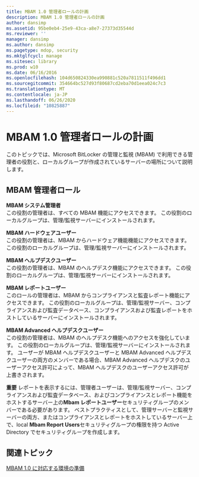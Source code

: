 ```yaml
---
title: MBAM 1.0 管理者ロールの計画
description: MBAM 1.0 管理者ロールの計画
author: dansimp
ms.assetid: 95be0eb4-25e9-43ca-a8e7-27373d35544d
ms.reviewer: ''
manager: dansimp
ms.author: dansimp
ms.pagetype: mdop, security
ms.mktglfcycl: manage
ms.sitesec: library
ms.prod: w10
ms.date: 06/16/2016
ms.openlocfilehash: 104d650824330ea990881c520a7811511f496dd1
ms.sourcegitcommit: 354664bc527d93f80687cd2eba70d1eea024c7c3
ms.translationtype: MT
ms.contentlocale: ja-JP
ms.lasthandoff: 06/26/2020
ms.locfileid: "10825887"
---
```

# MBAM 1.0 管理者ロールの計画


このトピックでは、Microsoft BitLocker の管理と監視 (MBAM) で利用できる管理者の役割と、ローカルグループが作成されているサーバーの場所について説明します。

## MBAM 管理者ロール


<a href="" id="---------------mbam-system-administrators"></a> **MBAM システム管理者**  
この役割の管理者は、すべての MBAM 機能にアクセスできます。 この役割のローカルグループは、管理/監視サーバーにインストールされます。

<a href="" id="---------------mbam-hardware-users"></a> **MBAM ハードウェアユーザー**  
この役割の管理者は、MBAM からハードウェア機能機能にアクセスできます。 この役割のローカルグループは、管理/監視サーバーにインストールされます。

<a href="" id="---------------mbam-helpdesk-users"></a> **MBAM ヘルプデスクユーザー**  
この役割の管理者は、MBAM のヘルプデスク機能にアクセスできます。 この役割のローカルグループは、管理/監視サーバーにインストールされます。

<a href="" id="---------------mbam--report-users"></a> **MBAM レポートユーザー**  
このロールの管理者は、MBAM からコンプライアンスと監査レポート機能にアクセスできます。 この役割のローカルグループは、管理/監視サーバー、コンプライアンスおよび監査データベース、コンプライアンスおよび監査レポートをホストしているサーバーにインストールされます。

<a href="" id="---------------mbam--advanced-helpdesk-users"></a> **MBAM Advanced ヘルプデスクユーザー**  
この役割の管理者は、MBAM のヘルプデスク機能へのアクセスを強化しています。 この役割のローカルグループは、管理/監視サーバーにインストールされます。 ユーザーが MBAM ヘルプデスクユーザーと MBAM Advanced ヘルプデスクユーザーの両方のメンバーである場合、MBAM Advanced ヘルプデスクのユーザーアクセス許可によって、MBAM ヘルプデスクのユーザーアクセス許可が上書きされます。

**重要** レポートを表示するには、管理者ユーザーは、管理/監視サーバー、コンプライアンスおよび監査データベース、およびコンプライアンスとレポート機能をホストするサーバー上の**Mbam レポートユーザー**セキュリティグループのメンバーである必要があります。 ベストプラクティスとして、管理サーバーと監視サーバーの両方、またはコンプライアンスとレポートをホストしているサーバー上で、local **Mbam Report Users**セキュリティグループの権限を持つ Active Directory でセキュリティグループを作成します。

 

## 関連トピック


[MBAM 1.0 に対応する環境の準備](preparing-your-environment-for-mbam-10.md)

 

 





